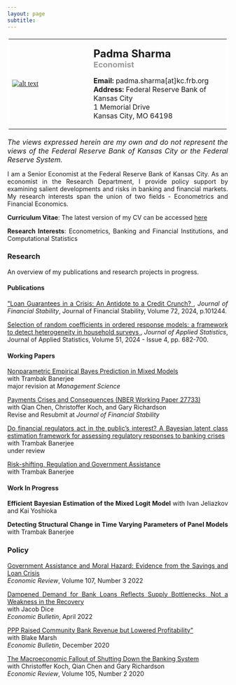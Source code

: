 ```yaml
--- 
layout: page
subtitle: 
---
```

<style>
body {
text-align: justify}
</style>
<table bordercolor="#ffffff">
<tbody>
<tr>
<td style="width:350px;height:200px">
<font color="#0b5394" face="georgia, serif"><a href="IMGLINKTARGET"><img alt="alt text" height="HEIGHTpx" 
src="http://padmasharma.github.io/img/Padma_Sharma_400.jpg" width="WIDTHpx"></a>&nbsp;</font></td>
<td align="left" style="width:400px;height:200px">
   <p><font size="5"><b>Padma Sharma</b></font><br>
   <font color="#9b9999" size="4"><b>Economist</b></font><br></p>
<p><font size="3"><b>Email:</b> padma.sharma[at]kc.frb.org</font><br>
<font size="3"><b>Address:</b> 
Federal Reserve Bank of Kansas City<br>1 Memorial Drive<br>
Kansas City, MO 64198</font></p>
</td>
</tr>
</tbody>
</table>

<p><font size="3"><i>The views expressed herein are my own and do not represent the views of the Federal Reserve Bank of Kansas City or the Federal Reserve System.</i></font></p>
   
I am a Senior Economist at the Federal Reserve Bank of Kansas City. As an economist in the Research Department, I provide policy support by examining salient developments and risks in banking and financial markets. My research interests span the union of two fields - Econometrics and Financial Economics. 

__Curriculum Vitae__: The latest version of my CV can be accessed <a href="https://padmasharma.github.io/documents/SharmaCV.pdf" target="_blank">here</a>

__Research Interests__: Econometrics, Banking and Financial Institutions, and Computational Statistics

### Research 

An overview of my publications and research projects in progress. 

#### Publications

<a href="https://doi.org/10.1080/02664763.2022.2151989" target="_blank">"Loan Guarantees in a Crisis: An Antidote to a Credit Crunch? </a>, *Journal of Financial Stability*, Journal of Financial Stability, Volume 72, 2024, p.101244.

<a href="https://doi.org/10.1080/02664763.2022.2151989" target="_blank">Selection of random coefficients in ordered response models: a framework to detect heterogeneity in household surveys </a>, *Journal of Applied Statistics*, Journal of Applied Statistics, Volume 51, 2024 - Issue 4, pp. 682-700.

#### Working Papers

<a href="https://padmasharma.github.io/index#research" target="_blank"> Nonparametric Empirical Bayes Prediction in Mixed Models </a> <br>
with Trambak Banerjee  <br>
major revision at *Management Science*  

<a href="https://www.nber.org/papers/w27733" target="_blank"> Payments Crises and Consequences (NBER Working Paper 27733)</a>  <br>
with Qian Chen, Christoffer Koch, and Gary Richardson   <br>
Revise and Resubmit at *Journal of Financial Stability*  

<a href="https://arxiv.org/pdf/2208.03908.pdf" target="_blank"> Do financial regulators act in the public’s interest? A Bayesian latent class estimation framework for assessing regulatory responses to banking crises </a>  <br>
with Trambak Banerjee  <br>
under review 

<a href="https://www.kansascityfed.org/research/research-working-papers/risk-shifting-regulation-government-assistance-2019/" target="_blank">Risk-shifting, Regulation and Government Assistance </a> <br>
with Trambak Banerjee  

#### Work In Progress

**Efficient Bayesian Estimation of the Mixed Logit Model** with Ivan Jeliazkov and Kai Yoshioka

**Detecting Structural Change in Time Varying Parameters of Panel Models** with Trambak Banerjee

### Policy

<a href="https://doi.org/10.18651/ER/v107n3Sharma" target="_blank">Government Assistance and Moral Hazard: Evidence from the Savings and Loan Crisis </a> <br>
*Economic Review*, Volume 107, Number 3 2022

<a href="https://www.kansascityfed.org/research/economic-bulletin/dampened-demand-for-bank-loans-reflects-supply-bottlenecks-not-a-weakness-in-the-recovery/" target="_blank">Dampened Demand for Bank Loans Reflects Supply Bottlenecks, Not a Weakness in the Recovery </a> <br>
with Jacob Dice <br>
*Economic Bulletin*, April 2022

<a href="https://www.kansascityfed.org/research/economic-bulletin/dampened-demand-for-bank-loans-reflects-supply-bottlenecks-not-a-weakness-in-the-recovery/" target="_blank"> PPP Raised Community Bank Revenue but Lowered Profitability" </a> <br>
with Blake Marsh <br>
*Economic Bulletin*, December 2020

<a href="https://doi.org/10.18651/ER/v105n2Sharma" target="_blank">The Macroeconomic Fallout of Shutting Down the Banking System </a> <br>
with Christoffer Koch, Qian Chen and Gary Richardson <br>
*Economic Review*, Volume 105, Number 2 2020




